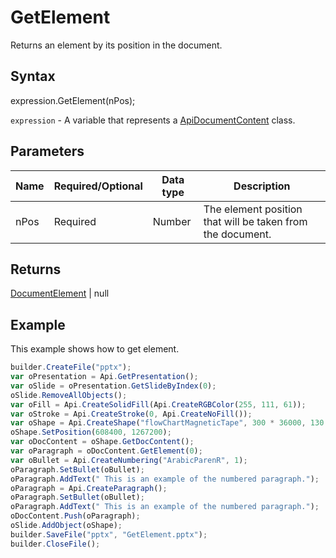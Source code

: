 # GetElement

Returns an element by its position in the document.

## Syntax

expression.GetElement(nPos);

`expression` - A variable that represents a [ApiDocumentContent](../ApiDocumentContent.md) class.

## Parameters

| **Name** | **Required/Optional** | **Data type** | **Description** |
| ------------- | ------------- | ------------- | ------------- |
| nPos | Required | Number | The element position that will be taken from the document. |

## Returns

[DocumentElement](../../../Enumerations/DocumentElement.md) &#124; null

## Example

This example shows how to get element.

```javascript
builder.CreateFile("pptx");
var oPresentation = Api.GetPresentation();
var oSlide = oPresentation.GetSlideByIndex(0);
oSlide.RemoveAllObjects();
var oFill = Api.CreateSolidFill(Api.CreateRGBColor(255, 111, 61));
var oStroke = Api.CreateStroke(0, Api.CreateNoFill());
var oShape = Api.CreateShape("flowChartMagneticTape", 300 * 36000, 130 * 36000, oFill, oStroke);
oShape.SetPosition(608400, 1267200);
var oDocContent = oShape.GetDocContent();
var oParagraph = oDocContent.GetElement(0);
var oBullet = Api.CreateNumbering("ArabicParenR", 1);
oParagraph.SetBullet(oBullet);
oParagraph.AddText(" This is an example of the numbered paragraph.");
oParagraph = Api.CreateParagraph();
oParagraph.SetBullet(oBullet);
oParagraph.AddText(" This is an example of the numbered paragraph.");
oDocContent.Push(oParagraph);
oSlide.AddObject(oShape);
builder.SaveFile("pptx", "GetElement.pptx");
builder.CloseFile();
```